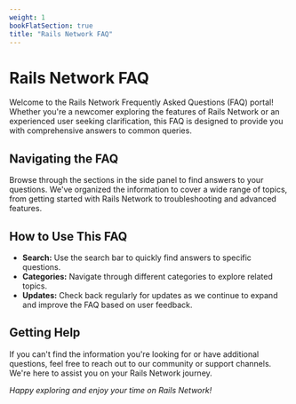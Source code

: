 ```yaml
---
weight: 1
bookFlatSection: true
title: "Rails Network FAQ"
---
```


# Rails Network FAQ

Welcome to the Rails Network Frequently Asked Questions (FAQ) portal! Whether you're a newcomer exploring the features of Rails Network or an experienced user seeking clarification, this FAQ is designed to provide you with comprehensive answers to common queries.

## Navigating the FAQ

Browse through the sections in the side panel to find answers to your questions. We've organized the information to cover a wide range of topics, from getting started with Rails Network to troubleshooting and advanced features.

## How to Use This FAQ

- **Search:** Use the search bar to quickly find answers to specific questions.
- **Categories:** Navigate through different categories to explore related topics.
- **Updates:** Check back regularly for updates as we continue to expand and improve the FAQ based on user feedback.

## Getting Help

If you can't find the information you're looking for or have additional questions, feel free to reach out to our community or support channels. We're here to assist you on your Rails Network journey.

*Happy exploring and enjoy your time on Rails Network!*

